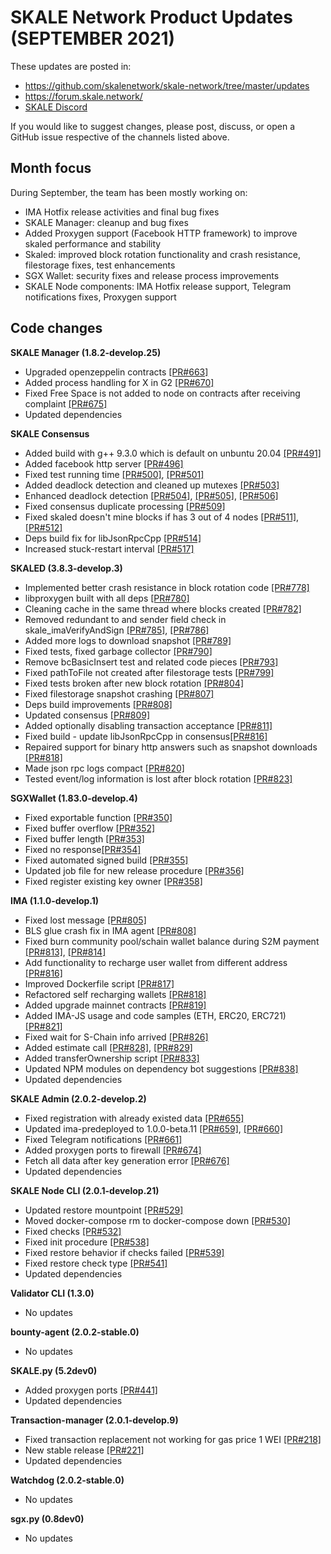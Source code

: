 # SKALE Network Product Updates (SEPTEMBER 2021)

These updates are posted in: 

-   <https://github.com/skalenetwork/skale-network/tree/master/updates>
-   <https://forum.skale.network/>
-   [SKALE Discord](https://discord.gg/vvUtWJB)

If you would like to suggest changes, please post, discuss, or open a GitHub issue respective of the channels listed above.

## Month focus

During September, the team has been mostly working on:

-   IMA Hotfix release activities and final bug fixes
-   SKALE Manager: cleanup and bug fixes
-   Added Proxygen support (Facebook HTTP framework) to improve skaled performance and stability
-   Skaled: improved block rotation functionality and crash resistance, filestorage fixes, test enhancements
-   SGX Wallet: security fixes and release process improvements
-   SKALE Node components: IMA Hotfix release support, Telegram notifications fixes, Proxygen support

## Code changes

**SKALE Manager (1.8.2-develop.25)**

-   Upgraded openzeppelin contracts [\[PR#663\]](https://github.com/skalenetwork/skale-manager/pull/663)
-   Added process handling for X in G2 [\[PR#670\]](https://github.com/skalenetwork/skale-manager/pull/670)
-   Fixed Free Space is not added to node on contracts after receiving complaint [\[PR#675\]](https://github.com/skalenetwork/skale-manager/pull/675)
-   Updated dependencies

**SKALE Consensus**

-   Added build with g++ 9.3.0 which is default on unbuntu 20.04 [\[PR#491\]](https://github.com/skalenetwork/skale-consensus/pull/491)
-   Added facebook http server [\[PR#496\]](https://github.com/skalenetwork/skale-consensus/pull/496)
-   Fixed test running time [\[PR#500\]](https://github.com/skalenetwork/skale-consensus/pull/500), [\[PR#501\]](https://github.com/skalenetwork/skale-consensus/pull/501)
-   Added deadlock detection and cleaned up mutexes [\[PR#503\]](https://github.com/skalenetwork/skale-consensus/pull/503)
-   Enhanced deadlock detection [\[PR#504\]](https://github.com/skalenetwork/skale-consensus/pull/504), [\[PR#505\]](https://github.com/skalenetwork/skale-consensus/pull/505), [\[PR#506\]](https://github.com/skalenetwork/skale-consensus/pull/506)
-   Fixed consensus duplicate processing [\[PR#509\]](https://github.com/skalenetwork/skale-consensus/pull/509)
-   Fixed skaled doesn't mine blocks if has 3 out of 4 nodes [\[PR#511\]](https://github.com/skalenetwork/skale-consensus/pull/511), [\[PR#512\]](https://github.com/skalenetwork/skale-consensus/pull/512)
-   Deps build fix for libJsonRpcCpp [\[PR#514\]](https://github.com/skalenetwork/skale-consensus/pull/514)
-   Increased stuck-restart interval [\[PR#517\]](https://github.com/skalenetwork/skale-consensus/pull/517)

**SKALED (3.8.3-develop.3)**

-   Implemented better crash resistance in block rotation code [\[PR#778\]](https://github.com/skalenetwork/skaled/pull/778)
-   libproxygen built with all deps  [\[PR#780\]](https://github.com/skalenetwork/skaled/pull/780)
-   Cleaning cache in the same thread where blocks created [\[PR#782\]](https://github.com/skalenetwork/skaled/pull/782)
-   Removed redundant to and sender field check in skale_imaVerifyAndSign [\[PR#785\]](https://github.com/skalenetwork/skaled/pull/785), [\[PR#786\]](https://github.com/skalenetwork/skaled/pull/786)
-   Added more logs to download snapshot [\[PR#789\]](https://github.com/skalenetwork/skaled/pull/789)
-   Fixed tests, fixed garbage collector [\[PR#790\]](https://github.com/skalenetwork/skaled/pull/790)
-   Remove bcBasicInsert test and related code pieces [\[PR#793\]](https://github.com/skalenetwork/skaled/pull/793)
-   Fixed pathToFile not created after filestorage tests [\[PR#799\]](https://github.com/skalenetwork/skaled/pull/799)
-   Fixed tests broken after new block rotation [\[PR#804\]](https://github.com/skalenetwork/skaled/pull/804)
-   Fixed filestorage snapshot crashing [\[PR#807\]](https://github.com/skalenetwork/skaled/pull/807)
-   Deps build improvements [\[PR#808\]](https://github.com/skalenetwork/skaled/pull/808)
-   Updated consensus [\[PR#809\]](https://github.com/skalenetwork/skaled/pull/809)
-   Added optionally disabling transaction acceptance [\[PR#811\]](https://github.com/skalenetwork/skaled/pull/811)
-   Fixed build - update libJsonRpcCpp in consensus[\[PR#816\]](https://github.com/skalenetwork/skaled/pull/816)
-   Repaired support for binary http answers such as snapshot downloads  [\[PR#818\]](https://github.com/skalenetwork/skaled/pull/818)
-   Made json rpc logs compact [\[PR#820\]](https://github.com/skalenetwork/skaled/pull/820)
-   Tested event/log information is lost after block rotation [\[PR#823\]](https://github.com/skalenetwork/skaled/pull/823)

**SGXWallet (1.83.0-develop.4)**

-   Fixed exportable function [\[PR#350\]](https://github.com/skalenetwork/SGXWallet/pull/350)
-   Fixed buffer overflow [\[PR#352\]](https://github.com/skalenetwork/SGXWallet/pull/352)
-   Fixed buffer length  [\[PR#353\]](https://github.com/skalenetwork/SGXWallet/pull/353)
-   Fixed no response[\[PR#354\]](https://github.com/skalenetwork/SGXWallet/pull/354)
-   Fixed automated signed build [\[PR#355\]](https://github.com/skalenetwork/SGXWallet/pull/355)
-   Updated job file for new release procedure [\[PR#356\]](https://github.com/skalenetwork/SGXWallet/pull/356)
-   Fixed register existing key owner [\[PR#358\]](https://github.com/skalenetwork/SGXWallet/pull/358)

**IMA (1.1.0-develop.1)**

-   Fixed lost message [\[PR#805\]](https://github.com/skalenetwork/ima/pull/805)
-   BLS glue crash fix in IMA agent [\[PR#808\]](https://github.com/skalenetwork/ima/pull/808)
-   Fixed burn community pool/schain wallet balance during S2M payment [\[PR#813\]](https://github.com/skalenetwork/ima/pull/813), [\[PR#814\]](https://github.com/skalenetwork/ima/pull/814)
-   Add functionality to recharge user wallet from different address [\[PR#816\]](https://github.com/skalenetwork/ima/pull/816)
-   Improved Dockerfile script [\[PR#817\]](https://github.com/skalenetwork/ima/pull/817)
-   Refactored self recharging wallets [\[PR#818\]](https://github.com/skalenetwork/ima/pull/818)
-   Added upgrade mainnet contracts [\[PR#819\]](https://github.com/skalenetwork/ima/pull/819)
-   Added IMA-JS usage and code samples (ETH, ERC20, ERC721) [\[PR#821\]](https://github.com/skalenetwork/ima/pull/821)
-   Fixed wait for S-Chain info arrived [\[PR#826\]](https://github.com/skalenetwork/ima/pull/826)
-   Added estimate call [\[PR#828\]](https://github.com/skalenetwork/ima/pull/828), [\[PR#829\]](https://github.com/skalenetwork/ima/pull/829)
-   Added transferOwnership script [\[PR#833\]](https://github.com/skalenetwork/ima/pull/833)
-   Updated NPM modules on dependency bot suggestions [\[PR#838\]](https://github.com/skalenetwork/ima/pull/838)
-   Updated dependencies

**SKALE Admin (2.0.2-develop.2)**

-   Fixed registration with already existed data  [\[PR#655\]](https://github.com/skalenetwork/skale-admin/pull/655)
-   Updated ima-predeployed to 1.0.0-beta.11 [\[PR#659\]](https://github.com/skalenetwork/skale-admin/pull/659), [\[PR#660\]](https://github.com/skalenetwork/skale-admin/pull/660)
-   Fixed Telegram notifications [\[PR#661\]](https://github.com/skalenetwork/skale-admin/pull/661)
-   Added proxygen ports to firewall [\[PR#674\]](https://github.com/skalenetwork/skale-admin/pull/674)
-   Fetch all data after key generation error [\[PR#676\]](https://github.com/skalenetwork/skale-admin/pull/676)
-   Updated dependencies

**SKALE Node CLI (2.0.1-develop.21)**

-   Updated restore mountpoint [\[PR#529\]](https://github.com/skalenetwork/skale-node-cli/pull/529)
-   Moved docker-compose rm to docker-compose down [\[PR#530\]](https://github.com/skalenetwork/skale-node-cli/pull/530)
-   Fixed checks [\[PR#532\]](https://github.com/skalenetwork/skale-node-cli/pull/532)
-   Fixed init procedure [\[PR#538\]](https://github.com/skalenetwork/skale-node-cli/pull/538)
-   Fixed restore behavior if checks failed  [\[PR#539\]](https://github.com/skalenetwork/skale-node-cli/pull/539)
-   Fixed restore check type  [\[PR#541\]](https://github.com/skalenetwork/skale-node-cli/pull/541)
-   Updated dependencies

**Validator CLI (1.3.0)**

-   No updates

**bounty-agent (2.0.2-stable.0)**

-   No updates

**SKALE.py (5.2dev0)**

-   Added proxygen ports [\[PR#441\]](https://github.com/skalenetwork/skale.py/pull/441)
-   Updated dependencies

**Transaction-manager (2.0.1-develop.9)**

-   Fixed transaction replacement not working for gas price 1 WEI [\[PR#218\]](https://github.com/skalenetwork/transaction-manager/pull/218)
-   New stable release [\[PR#221\]](https://github.com/skalenetwork/transaction-manager/pull/221)
-   Updated dependencies

**Watchdog (2.0.2-stable.0)**

-   No updates

**sgx.py (0.8dev0)**

-   No updates
